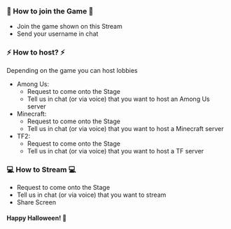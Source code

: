 ### 📣 How to join the Game 📣
- Join the game shown on this Stream
- Send your username in chat
### ⚡ How to host? ⚡
Depending on the game you can host lobbies  
- Among Us:
    - Request to come onto the Stage
    - Tell us in chat (or via voice) that you want to host an Among Us server
- Minecraft:
    - Request to come onto the Stage
    - Tell us in chat (or via voice) that you want to host a Minecraft server
- TF2:
    - Request to come onto the Stage
    - Tell us in chat (or via voice) that you want to host a TF server

### 💻 How to Stream 💻
- Request to come onto the Stage
- Tell us in chat (or via voice) that you want to stream
- Share Screen

#### Happy Halloween! 🎃
